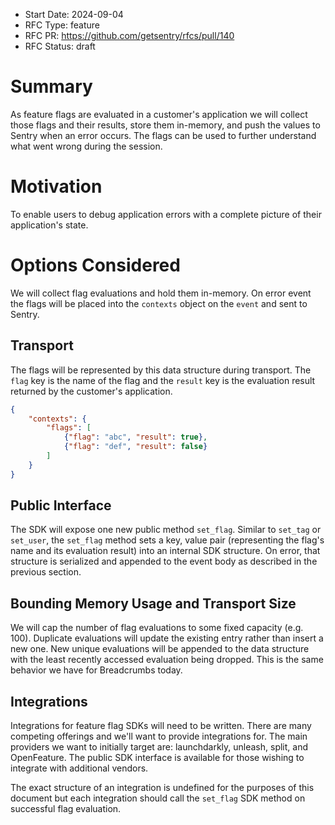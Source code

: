 - Start Date: 2024-09-04
- RFC Type: feature
- RFC PR: https://github.com/getsentry/rfcs/pull/140
- RFC Status: draft

# Summary

As feature flags are evaluated in a customer's application we will collect those flags and their results, store them in-memory, and push the values to Sentry when an error occurs. The flags can be used to further understand what went wrong during the session.

# Motivation

To enable users to debug application errors with a complete picture of their application's state.

# Options Considered

We will collect flag evaluations and hold them in-memory.  On error event the flags will be placed into the `contexts` object on the `event` and sent to Sentry.

## Transport

The flags will be represented by this data structure during transport. The `flag` key is the name of the flag and the `result` key is the evaluation result returned by the customer's application.

```json
{
    "contexts": {
        "flags": [
            {"flag": "abc", "result": true},
            {"flag": "def", "result": false}
        ]
    }
}
```

## Public Interface

The SDK will expose one new public method `set_flag`.  Similar to `set_tag` or `set_user`, the `set_flag` method sets a key, value pair (representing the flag's name and its evaluation result) into an internal SDK structure. On error, that structure is serialized and appended to the event body as described in the previous section.

## Bounding Memory Usage and Transport Size

We will cap the number of flag evaluations to some fixed capacity (e.g. 100). Duplicate evaluations will update the existing entry rather than insert a new one. New unique evaluations will be appended to the data structure with the least recently accessed evaluation being dropped. This is the same behavior we have for Breadcrumbs today.

## Integrations

Integrations for feature flag SDKs will need to be written. There are many competing offerings and we'll want to provide integrations for. The main providers we want to initially target are: launchdarkly, unleash, split, and OpenFeature. The public SDK interface is available for those wishing to integrate with additional vendors.

The exact structure of an integration is undefined for the purposes of this document but each integration should call the `set_flag` SDK method on successful flag evaluation.
